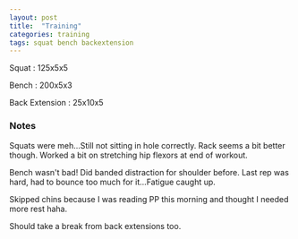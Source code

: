 ```yaml
---
layout: post
title:  "Training"
categories: training
tags: squat bench backextension
---
```


Squat       :   125x5x5

Bench       :   200x5x3

Back Extension : 25x10x5

### Notes

Squats were meh...Still not sitting in hole correctly. Rack seems a bit better
though. Worked a bit on stretching hip flexors at end of workout.

Bench wasn't bad! Did banded distraction for shoulder before. Last rep was
hard, had to bounce too much for it...Fatigue caught up.

Skipped chins because I was reading PP this morning and thought I needed more
rest haha.

Should take a break from back extensions too.
